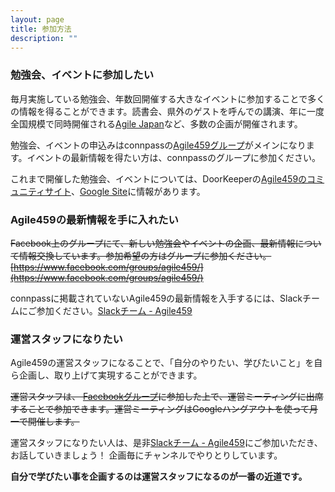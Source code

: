 ```yaml
---
layout: page
title: 参加方法
description: ""
---
```


### 勉強会、イベントに参加したい
毎月実施している勉強会、年数回開催する大きなイベントに参加することで多くの情報を得ることができます。読書会、県外のゲストを呼んでの講演、年に一度全国規模で同時開催される[Agile Japan](http://www.agilejapan.org/)など、多数の企画が開催されます。

勉強会、イベントの申込みはconnpassの[Agile459グループ](https://agile459.connpass.com/)がメインになります。イベントの最新情報を得たい方は、connpassのグループに参加ください。

これまで開催した勉強会、イベントについては、DoorKeeperの[Agile459のコミュニティサイト](http://agile459.doorkeeper.jp)、[Google Site](https://sites.google.com/site/agile459/)に情報があります。

### Agile459の最新情報を手に入れたい

~~Facebook上のグループにて、新しい勉強会やイベントの企画、最新情報について情報交換しています。参加希望の方はグループに参加ください。[https://www.facebook.com/groups/agile459/](https://www.facebook.com/groups/agile459/)~~

connpassに掲載されていないAgile459の最新情報を入手するには、Slackチームにご参加ください。[Slackチーム - Agile459](https://agile459.slack.com/)

### 運営スタッフになりたい

Agile459の運営スタッフになることで、「自分のやりたい、学びたいこと」を自ら企画し、取り上げて実現することができます。 

~~運営スタッフは、 [Facebookグループ](https://www.facebook.com/groups/agile459/)に参加した上で、運営ミーティングに出席することで参加できます。運営ミーティングはGoogleハングアウトを使って月一で開催します。~~

運営スタッフになりたい人は、是非[Slackチーム - Agile459](https://agile459.slack.com/)にご参加いただき、お話していきましょう！ 企画毎にチャンネルでやりとりしています。

**自分で学びたい事を企画するのは運営スタッフになるのが一番の近道です。**

